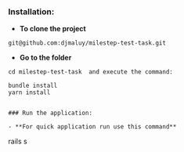 ### Installation:

- **To clone the project**

```
git@github.com:djmaluy/milestep-test-task.git

```

- **Go to the folder**

```
cd milestep-test-task  and execute the command:

bundle install
yarn install

```

```

### Run the application:

- **For quick application run use this command**

```
rails s

```
